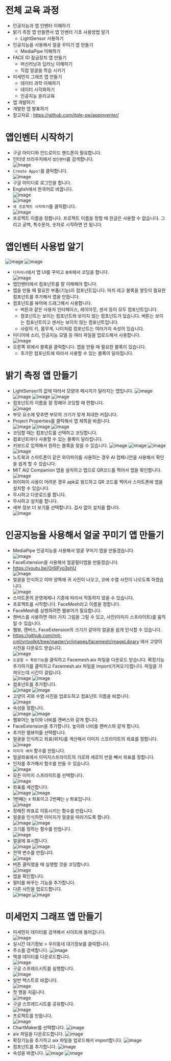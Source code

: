 # 전체 교육 과정
* 인공지능과 앱 인벤터 이해하기
* 밝기 측정 앱 만들면서 앱 인벤터 기초 사용방법 알기
  *  LightSensor 사용하기
* 인공지능을 사용해서 얼굴 꾸미기 앱 만들기
  * MediaPipe 이해하기 
* FACE ID 잠금장치 앱 만들기
  * 머신러닝과 딥러닝 이해하기
  * 직접 얼굴을 학습 시키기
* 미세먼지 그래프 앱 만들기
  * 데이터 과학 이해하기
  * 데이터 시각화하기
  * 인공지능 윤리교육
* 앱 개발하기
* 개발한 앱 발표하기
* 참고자료 : https://github.com/itple-sw/appinventer/

# 앱인벤터 시작하기
* 구글 아이디와 안드로이드 핸드폰이 필요합니다.
* 인터넷 브라우저에서 ```앱인벤터```를 검색합니다.   
![image](https://github.com/itple-sw/appinventer/assets/76088532/a22a1d0b-a774-4ff7-97ea-213b7b58e3d3)
* ```Create Apps!```를 클릭합니다.      
![image](https://github.com/itple-sw/appinventer/assets/76088532/9d388472-8c40-44b0-bbab-65652ad3a9c2)
* 구글 아이디로 로그인을 합니다.
* English에서 한국어로 바꿉니다.      
![image](https://github.com/itple-sw/appinventer/assets/76088532/3fdf1fcc-5f5b-4749-8426-e4dedd1837c5)   
![image](https://github.com/itple-sw/appinventer/assets/76088532/80c814fb-d0c2-43ea-9638-415631cd5ee9)
* ```새 프로젝트 시작하기```를 클릭합니다.   
![image](https://github.com/itple-sw/appinventer/assets/76088532/b726482e-3731-41c9-9977-df9a78df92d9)
* 프로젝트 이름을 정합니다. 프로젝트 이름을 정할 때 한글은 사용할 수 없습니다. 그리고 공백, 특수문자, 숫자로 시작하면 안 됩니다.

# 앱인벤터 사용법 알기
![image](https://github.com/itple-sw/appinventer/assets/76088532/f7340508-1003-4073-9423-1e9dd8c2b65f)
![image](https://github.com/itple-sw/appinventer/assets/76088532/f663f1c1-da00-4fac-8fee-2c39704f88c4)
* ```디자이너```에서 앱 UI를 꾸미고 ```블록```에서 코딩을 합니다.   
![image](https://github.com/itple-sw/appinventer/assets/76088532/2e8439aa-9024-4ec6-8425-abb457c921b7)
* 앱인벤터에서 컴포넌트를 잘 이해해야 합니다.
* 앱을 만들 때 필요한 부품(기능)이 컴포넌트입니다. 마치 레고 블록을 쌓듯이 필요한 컴포넌트를 추가해서 앱을 만듭니다.
* 컴포넌트를 뷰어에 드래그해서 사용합니다. 
  * 버튼과 같은 사용자 인터페이스, 레이아웃, 센서 등이 모두 컴포넌트입니다.
  * 컴포넌트는 보이는 컴포넌트와 보이지 않는 컴포넌트가 있습니다. 버튼는 보이는 컴포넌트이고 센서는 보이지 않는 컴포넌트입니다.
  * 사람의 키, 몸무게, 나이처럼 컴포넌트는 여러가지 속성이 있습니다.
* 미디어에 소리, 인공지능 모델 등 여러 파일을 업로드해서 사용합니다.   
![image](https://github.com/jerrytohub/heinstein/assets/127598703/59aaadcb-5dbe-4dc6-92b2-3497d81bd32d)
* 오른쪽 위에서 블록을 클릭합니다. 앱을 만들 때 필요한 블록이 있습니다.
  * 추가한 컴포넌트에 따라서 사용할 수 있는 블록이 달라집니다.

# 밝기 측정 앱 만들기
* LightSensor의 값에 따라서 모양과 메시지가 달라지는 앱입니다. 
![image](https://github.com/jerrytohub/heinstein/assets/127598703/c3f849a6-5fd0-406f-8866-80dbffbbab5f)
![image](https://github.com/jerrytohub/heinstein/assets/127598703/56adfec8-fda8-45e7-978b-ef68a4bd0965)
![image](https://github.com/jerrytohub/heinstein/assets/127598703/b6525a56-1694-4de1-b768-727e7d234c25)
![image](https://github.com/jerrytohub/heinstein/assets/127598703/626d2690-062a-44a2-9670-feb973dcfb39)
* 컴포넌트의 이름을 잘 정해야 코딩할 때 편합니다.   
![image](https://github.com/jerrytohub/heinstein/assets/127598703/0afd8aa9-c97b-45fe-9963-0c639bd137db)
* 부모 요소에 맞추면 부모의 크기가 맞게 최대한 커집니다.
* Project Properties를 클릭해서 앱 제목을 바꿉니다.   
![image](https://github.com/jerrytohub/heinstein/assets/127598703/d962c910-efad-47a1-a6bf-84c0205773a7)
![image](https://github.com/jerrytohub/heinstein/assets/127598703/4ad0167a-7193-420c-a2a4-cee18361d56f)
![image](https://github.com/jerrytohub/heinstein/assets/127598703/1b991e56-9b43-448d-a8cc-a3e0ed2e4480)
* 코딩할 때는 컴포넌트를 선택하고 코딩합니다.
* 컴포넌트마다 사용할 수 있는 블록이 달라집니다.
* 키보드로 입력해서 원하는 블록을 찾을 수 있습니다.
![image](https://github.com/jerrytohub/heinstein/assets/127598703/a8477907-b4d5-4c17-be94-2e1762f2d477)
![image](https://github.com/jerrytohub/heinstein/assets/127598703/ee6dc229-1e46-4db3-89bf-22de786b70c8)
![image](https://github.com/jerrytohub/heinstein/assets/127598703/19d75d1a-423b-49fe-942d-bbeaf5cef1b8)
![image](https://github.com/jerrytohub/heinstein/assets/127598703/85816937-a7ae-4b2e-af6f-cb95db6140e4)
* 노트북과 스마트폰이 같은 와이파이를 사용하는 경우 AI 컴패니언을 사용해서 확인을 쉽게 할 수 있습니다.
* MIT AI2 Companion 앱을 설치하고 앱으로 QR코드를 찍어서 앱을 확인합니다.  
![image](https://github.com/jerrytohub/heinstein/assets/127598703/a3616094-e8a1-49b6-b932-4c6de49d80f3)
* 와이파이 사용이 어려운 경우 apk로 빌드하고 QR 코드를 찍어서 스마트폰에 앱을 설치할 수 있습니다.
* 무시하고 다운로드를 합니다.
* 무시하고 설치를 합니다.
* 세부 정보 더 보기를 선택합니다. 검사 없이 설치를 합니다.   
![image](https://github.com/jerrytohub/heinstein/assets/127598703/75cf9af9-7691-4c05-a264-792027993811)

# 인공지능을 사용해서 얼굴 꾸미기 앱 만들기
* MediaPipe 인공지능을 사용해서 얼굴 꾸미기 앱을 만들겠습니다.   
![image](https://github.com/jerrytohub/heinstein/assets/127598703/47a244d5-bc08-4937-9785-b5906883a13e)
* FaceExtension을 사용해서 얼굴필터앱을 만들겠습니다.
* https://youtu.be/Or6lFyo3phU   
![image](https://github.com/itple-sw/appinventer/assets/76088532/68c8b573-a8ad-40ee-b64d-c34c81bba936)
* 얼굴을 인식하고 이마 양쪽에 귀 사진이 나오고, 코에 수염 사진이 나오도록 하겠습니다.   
![image](https://github.com/jerrytohub/heinstein/assets/127598703/cf53d874-cef0-4070-9b82-b2e0e03321cf)
* 스마트폰의 운영체제나 기종에 따라서 작동하지 않을 수 있습니다.
* 프로젝트를 시작합니다. FaceMesh라고 이름을 정합니다.
* FaceMesh를 실행하려면 웹뷰어가 필요합니다.
* 캔버스를 사용하면 여러 가지 그림을 그릴 수 있고, 사진(이미지 스프라이트)를 움직일 수 있습니다.
* 웹뷰, 캔버스, FaceExtension의 크기가 같아야 얼굴을 쉽게 인식할 수 있습니다.
* https://github.com/mit-cml/yrtoolkit/tree/master/yr/images/facemesh/imageLibrary 에서 고양이 사진을 다운로드 받습니다.   
![image](https://github.com/jerrytohub/heinstein/assets/127598703/d947a056-6294-4a57-9899-ad994edeeab5)
* ```도움말 > 확장기능```을 클릭하고 Facemesh.aix 파일을 다운로드 받습니다. 확장기능 추가하기를 클릭하고 Facemesh.aix 파일을 import(가져오기)합니다. 파일을 가져오는데 시간이 걸립니다.   
![image](https://github.com/itple-sw/appinventer/assets/76088532/c7a7edb8-528b-48e7-9b8d-61364d650302)
![image](https://github.com/jerrytohub/heinstein/assets/127598703/18f82cda-b9eb-4e9c-98d6-4e490426578e)
* 컴포넌트를 추가합니다.   
![image](https://github.com/jerrytohub/heinstein/assets/127598703/006d6f5d-a1d6-424e-8b22-419df0c18a82)
![image](https://github.com/jerrytohub/heinstein/assets/127598703/0934598c-000c-4c78-bbea-23d76be57a70)
* 고양이 귀와 수염 사진을 업로드하고 컴포넌트 이름을 바꿉니다.   
![image](https://github.com/jerrytohub/heinstein/assets/127598703/0339b28c-ba9f-4cd6-b6ed-b03df1287e09)
* 속성을 정합니다.   
![image](https://github.com/jerrytohub/heinstein/assets/127598703/6291a2fe-208d-4a32-97ee-7eada41ad586)
![image](https://github.com/jerrytohub/heinstein/assets/127598703/bcc554cc-298b-42b9-a7c0-8d787520f833)
* 웹뷰어는 높이와 너비를 캔버스와 같게 합니다.
* FaceExtension을 추가합니다. 높이와 너비를 캔버스와 같게 합니다.
* 추가한 웹뷰어를 선택합니다.   
* 얼굴을 인식하고 좌표(위치)를 계산해서 이미지 스프라이트의 좌표를 정합니다.   
![image](https://github.com/itple-sw/appinventer/assets/76088532/8153052e-9df7-42b5-93e1-c6b35834d58a)
* ```이미지 배치``` 함수를 만듭니다.
* 얼굴좌표에서 이미지스프라이트의 가로와 세로의 반을 빼서 좌표를 정합니다.
* 인자를 추가해서 함수를 만들 수 있습니다.   
![image](https://github.com/jerrytohub/heinstein/assets/127598703/dc3d4d04-2af5-43f1-a06f-d5c93875b360)
* 모든 이미지 스프라이트를 선택합니다.   
![image](https://github.com/jerrytohub/heinstein/assets/127598703/918e1bc4-cb1d-4654-92e0-c24857dc655c)
* 좌표를 계산합니다.   
![image](https://github.com/jerrytohub/heinstein/assets/127598703/82698257-6bdc-4f3b-9138-5b44ab427328)
![image](https://github.com/jerrytohub/heinstein/assets/127598703/521227a9-8b63-40fb-9bbc-46daaf6f4ab9)
* 1번째는 x 좌표이고 2번째는 y 좌표입니다.      
![image](https://github.com/jerrytohub/heinstein/assets/127598703/78600508-1448-483a-9e94-cc73b982ddec)
* 정해진 좌표로 이동시키는 함수를 만듭니다.
* 얼굴을 인식하면 이미지가 얼굴을 따라가도록 합니다.   
![image](https://github.com/jerrytohub/heinstein/assets/127598703/e857c9c5-cdf4-4187-9663-7b6c4e261c16)
![image](https://github.com/jerrytohub/heinstein/assets/127598703/86ba8714-f349-49da-a79a-e18900905616)
* 크기를 정하는 함수를 만듭니다.   
![image](https://github.com/jerrytohub/heinstein/assets/127598703/fb77d30e-0f98-4a7c-a3fb-f54c710ced96)
* 얼굴에 표시합니다.   
![image](https://github.com/jerrytohub/heinstein/assets/127598703/05933a78-5de0-4282-b0f4-37d57c4dd416)
![image](https://github.com/jerrytohub/heinstein/assets/127598703/ac243e80-c9fe-4c00-8ce2-7c08641a1311)
* 전역 변수를 만듭니다.   
![image](https://github.com/jerrytohub/heinstein/assets/127598703/90e2e0b0-a0f4-492e-b564-b6e4d954b2e4)
* 버튼 클릭했을 때 실행할 것을 코딩합니다.   
![image](https://github.com/jerrytohub/heinstein/assets/127598703/499108be-048c-403a-b355-35907453f7eb)
* 앱을 확인합니다.
* 필터를 바꾸는 기능을 추가합니다.
* 다른 사진을 업로드합니다.   
![image](https://github.com/jerrytohub/heinstein/assets/127598703/7d50eaa0-37bb-4592-8ec7-feb83f91a085)
![image](https://github.com/jerrytohub/heinstein/assets/127598703/cb6a86fd-a7f1-441a-84d6-345ad845283e)

# 미세먼지 그래프 앱 만들기
* 미세먼지 데이터를 검색해서 사이트에 들어갑니다.   
![image](https://github.com/jerrytohub/heinstein/assets/127598703/b7345ee4-6e5d-474a-8b89-5e9910a18093)
* 실시간 대기정보 > 우리동네 대기정보를 클릭합니다.
* 주소를 검색합니다.
![image](https://github.com/jerrytohub/heinstein/assets/127598703/4f5d928c-ae7a-4774-8177-3d2094125ec4)
* 엑셀 데이터를 다운로드합니다.   
![image](https://github.com/jerrytohub/heinstein/assets/127598703/5f1e64e5-2378-4e14-b5dc-c70b9411c2f2)
* 구글 스프레드시트를 실행합니다.   
![image](https://github.com/jerrytohub/heinstein/assets/127598703/aefc0341-cdcf-4ffd-a535-eb5bceea4cb1)
* 일반 텍스트로 바꿉니다.   
![image](https://github.com/jerrytohub/heinstein/assets/127598703/395c39ec-32fc-4ea0-9c7f-fb3d9bb48d40)
* 첫 행을 지웁니다.   
![image](https://github.com/jerrytohub/heinstein/assets/127598703/c8bf4cea-7604-4a3a-a32e-d121007287d4)
* 구글 스프레드시트를 공유합니다.   
![image](https://github.com/jerrytohub/heinstein/assets/127598703/c726588d-052b-4aea-9243-68d154e833fd)
* 프로젝트를 만듭니다.   
![image](https://github.com/jerrytohub/heinstein/assets/127598703/367f254d-3a4f-475c-b619-a118fb9c29be)
* ChartMaker를 선택합니다.
![image](https://github.com/jerrytohub/heinstein/assets/127598703/9972af14-cae3-421b-a9a9-e98731d01188)
* aix 파일을 다운로드합니다.
![image](https://github.com/jerrytohub/heinstein/assets/127598703/94af6f15-5ab5-4dcc-b3e7-952d509d9929)
* 확장기능을 추가하고 aix 파일을 업로드해서 import합니다.
![image](https://github.com/jerrytohub/heinstein/assets/127598703/cf546e04-cf56-45f3-bd00-2db1867d3cbe)
* 컴포넌트를 추가합니다.
![image](https://github.com/jerrytohub/heinstein/assets/127598703/598fc953-9cca-427b-9465-3d8fcf1ab41e)
* 속성을 바꿉니다.
![image](https://github.com/jerrytohub/heinstein/assets/127598703/6f1d60bd-3a72-4fa7-aede-8805073273a4)
![image](https://github.com/jerrytohub/heinstein/assets/127598703/7f53f12a-288e-4dbb-8839-2760c965fc30)
















